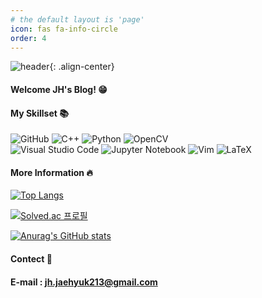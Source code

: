 ```yaml
---
# the default layout is 'page'
icon: fas fa-info-circle
order: 4
---
```


![header](https://capsule-render.vercel.app/api?type=Cylinder&color=000000&height=120&text=Hello%20World!&fontColor=ffffff){: .align-center}
  
#### Welcome JH's Blog! :grin:
  
#### My Skillset :books:
  

![GitHub](https://img.shields.io/badge/github-%23121011.svg?style=for-the-badge&logo=github&logoColor=white) 
![C++](https://img.shields.io/badge/c++-%2300599C.svg?style=for-the-badge&logo=c%2B%2B&logoColor=white) 
![Python](https://img.shields.io/badge/python-3670A0?style=for-the-badge&logo=python&logoColor=ffdd54) 
![OpenCV](https://img.shields.io/badge/opencv-%23white.svg?style=for-the-badge&logo=opencv&logoColor=white)  
![Visual Studio Code](https://img.shields.io/badge/Visual%20Studio%20Code-0078d7.svg?style=for-the-badge&logo=visual-studio-code&logoColor=white) 
![Jupyter Notebook](https://img.shields.io/badge/jupyter-%23FA0F00.svg?style=for-the-badge&logo=jupyter&logoColor=white) 
![Vim](https://img.shields.io/badge/VIM-%2311AB00.svg?style=for-the-badge&logo=vim&logoColor=white) 
![LaTeX](https://img.shields.io/badge/latex-%23008080.svg?style=for-the-badge&logo=latex&logoColor=white)  

#### More Information :fire:
  
[![Top Langs](https://github-readme-stats.vercel.app/api/top-langs/?username=Jh-jaehyuk&layout=compact)](https://github.com/anuraghazra/github-readme-stats)
  
[![Solved.ac 프로필](http://mazassumnida.wtf/api/v2/generate_badge?boj=J213h)](https://solved.ac/J213h)
  
[![Anurag's GitHub stats](https://github-readme-stats.vercel.app/api?username=Jh-jaehyuk&show_icons=true&theme=dark)](https://github.com/anuraghazra/github-readme-stats)
  
#### Contect :e-mail:
#### E-mail : jh.jaehyuk213@gmail.com
